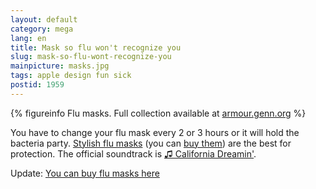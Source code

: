 ```yaml
---
layout: default
category: mega
lang: en
title: Mask so flu won't recognize you
slug: mask-so-flu-wont-recognize-you
mainpicture: masks.jpg
tags: apple design fun sick 
postid: 1959
---
```




{% figureinfo Flu masks. Full collection available at [armour.genn.org](http://armour.genn.org/) %}



You have to change your flu mask every 2 or 3 hours or it will hold the bacteria party. [Stylish flu masks](http://armour.genn.org/) (you can [buy them](http://genn.prostoprint.com/catalog/11435/)) are the best for protection. The official soundtrack is [♫ California Dreamin'](http://www.youtube.com/watch?v=SDsbcIWPENs).

Update: [You can buy flu masks here](http://genn.prostoprint.com/catalog/11435/)